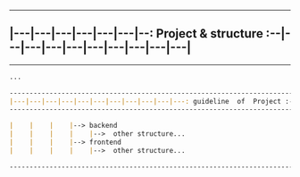 -----------------------------------------------------------------------------------------
|---|---|---|---|---|---|--: Project & structure :--|---|---|---|---|---|---|---|---|---|
-----------------------------------------------------------------------------------------
------------------------------------------------------------------------------------------------------------------------------

```md
...

------------------------------------------------------------------------------------------------------------------------------
|---|---|---|---|---|---|---|---|---|---|---: guideline  of  Project :---|---|---|---|---|---|---|---|---|---|---|---|---|---|
------------------------------------------------------------------------------------------------------------------------------

|    |    |    |--> backend
|    |    |    |    |-->  other structure...
|    |    |    |--> frontend
|    |    |    |    |-->  other structure...

------------------------------------------------------------------------------------------------------------------------------


